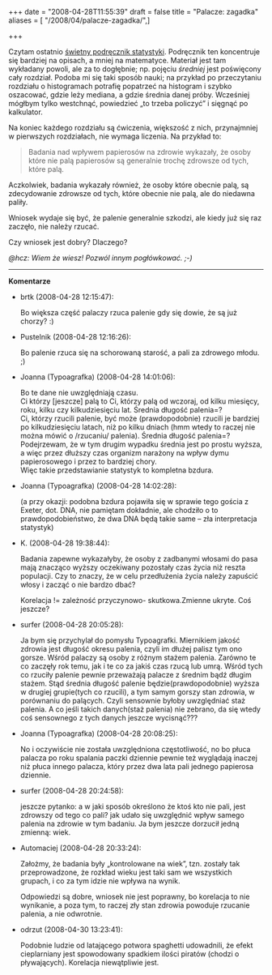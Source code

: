 +++
date = "2008-04-28T11:55:39"
draft = false
title = "Palacze: zagadka"
aliases = [ "/2008/04/palacze-zagadka/",]

+++

Czytam ostatnio [świetny podręcznik
statystyki](http://www.amazon.com/Statistics-Third-David-Freedman/dp/0393970833).
Podręcznik ten koncentruje się bardziej na opisach, a mniej na matematyce.
Materiał jest tam wykładany powoli, ale za to dogłębnie; np. pojęciu _średniej_
jest poświęcony cały rozdział. Podoba mi się taki sposób nauki; na przykład po
przeczytaniu rozdziału o histogramach potrafię popatrzeć na histogram i szybko
oszacować, gdzie leży mediana, a gdzie średnia danej próby. Wcześniej mógłbym
tylko westchnąć, powiedzieć „to trzeba policzyć” i sięgnąć po kalkulator.

Na koniec każdego rozdziału są ćwiczenia, większość z nich, przynajmniej w
pierwszych rozdziałach, nie wymaga liczenia. Na przykład to:

> Badania nad wpływem papierosów na zdrowie wykazały, że osoby które nie palą
> papierosów są generalnie trochę zdrowsze od tych, które palą.  
  
Aczkolwiek, badania wykazały również, że osoby które obecnie palą, są
zdecydowanie zdrowsze od tych, które obecnie nie palą, ale do niedawna paliły.  
  
Wniosek wydaje się być, że palenie generalnie szkodzi, ale kiedy już się raz
zaczęło, nie należy rzucać.

Czy wniosek jest dobry? Dlaczego?

_@hcz: Wiem że wiesz! Pozwól innym pogłówkować. ;-)_

----
**Komentarze**

* brtk (2008-04-28 12:15:47): <p>Bo większa część palaczy rzuca palenie gdy się
  dowie, że są już chorzy? :)</p>
* Pustelnik (2008-04-28 12:16:26): <p>Bo palenie rzuca się na schorowaną
  starość, a pali za zdrowego młodu. ;)</p>
* Joanna (Typoagrafka) (2008-04-28 14:01:06): <p>Bo te dane nie uwzględniają
  czasu.<br /> Ci którzy [jeszcze] palą to Ci, którzy palą od wczoraj, od kilku
  miesięcy, roku, kilku czy kilkudziesięciu lat. Średnia długość palenia=?<br />
  Ci, którzy rzucili palenie, być może (prawdopodobnie) rzucili je bardziej po
  kilkudziesięciu latach, niż po kilku dniach (hmm wtedy to raczej nie można
  mówić o /rzucaniu/ palenia). Średnia długość palenia=?<br /> Podejrzewam, że w
  tym drugim wypadku średnia jest po prostu wyższa, a więc przez dłuższy czas
  organizm narażony na wpływ dymu papierosowego i przez to bardziej chory.<br />
  Więc takie przedstawianie statystyk to kompletna bzdura.</p>
* Joanna (Typoagrafka) (2008-04-28 14:02:28): <p>(a przy okazji: podobna bzdura
  pojawiła się w sprawie tego gościa z Exeter, dot. <span
  class="caps">DNA</span>, nie pamiętam dokładnie, ale chodziło o to
  prawdopodobieństwo, że dwa <span class="caps">DNA</span> będą takie same
  &#8211; zła interpretacja statystyk)</p>
* K. (2008-04-28 19:38:44): <p>Badania zapewne wykazałyby, że osoby z zadbanymi
  włosami do  pasa mają znacząco wyższy oczekiwany pozostały czas życia niż
  reszta populacji. Czy to znaczy, że w celu przedłużenia życia należy zapuścić
  włosy i zacząć o nie bardzo dbać?</p>  <p>Korelacja != zależność przyczynowo-
  skutkowa.Zmienne ukryte. Coś jeszcze?</p>
* surfer (2008-04-28 20:05:28): <p>Ja bym się przychylał do pomysłu Typoagrafki.
  Miernikiem jakość zdrowia jest długość okresu palenia, czyli im dłużej palisz
  tym ono gorsze. Wśród palaczy są osoby z różnym stażem palenia. Zarówno te co
  zaczęły rok temu, jak i te co za jakiś czas rzucą lub umrą. Wśród tych co
  rzuciły palenie pewnie przeważają palacze z średnim bądź długim stażem. Stąd
  średnia długość palenie będzie(prawdopodobnie) wyższa w drugiej grupie(tych co
  rzucili), a tym samym gorszy stan zdrowia, w porównaniu do palących. Czyli
  sensownie byłoby uwzględniać staż palenia. A co jeśli takich danych(staż
  palenia) nie zebrano, da się wtedy coś sensownego z tych danych jeszcze
  wycisnąć???</p>
* Joanna (Typoagrafka) (2008-04-28 20:08:25): <p>No i oczywiście nie została
  uwzględniona częstotliwość, no bo płuca palacza po roku spalania paczki
  dziennie pewnie też wyglądają inaczej niż płuca innego palacza, który przez
  dwa lata pali jednego papierosa dziennie.</p>
* surfer (2008-04-28 20:24:58): <p>jeszcze pytanko: a w jaki sposób określono że
  ktoś kto nie pali, jest zdrowszy od tego co pali? jak udało się uwzględnić
  wpływ samego palenia na zdrowie w tym badaniu. Ja bym jeszcze dorzucił jedną
  zmienną: wiek.</p>
* Automaciej (2008-04-28 20:33:24): <p>Założmy, że badania były „kontrolowane na
  wiek”, tzn. zostały tak przeprowadzone, że rozkład wieku jest taki sam we
  wszystkich grupach, i co za tym idzie nie wpływa na wynik.</p>  <p>Odpowiedzi
  są dobre, wniosek nie jest poprawny, bo korelacja to nie wynikanie, a poza
  tym, to raczej zły stan zdrowia powoduje rzucanie palenia, a nie
  odwrotnie.</p>
* odrzut (2008-04-30 13:23:41): <p>Podobnie ludzie od latającego potwora
  spaghetti udowadnili, że efekt cieplarniany jest spowodowany spadkiem ilości
  piratów (chodzi o pływających). Korelacja niewątpliwie jest.</p>
